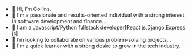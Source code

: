 - 👋 Hi, I’m Collins.
- 👀 I'm a passionate and results-oriented individual with a strong interest in software development and finance...
- 🌱 I am a Javascript/Python fullstack developer[React js,Django,Express js]
- 💞️ I’m looking to collaborate on various problem-solving projects...
- 🌱 I'm a quick learner with a strong desire to grow in the tech industry.

<!---
coll254-strath/coll254-strath is a ✨ special ✨ repository because its `README.md` (this file) appears on your GitHub profile.
You can click the Preview link to take a look at your changes.
--->
